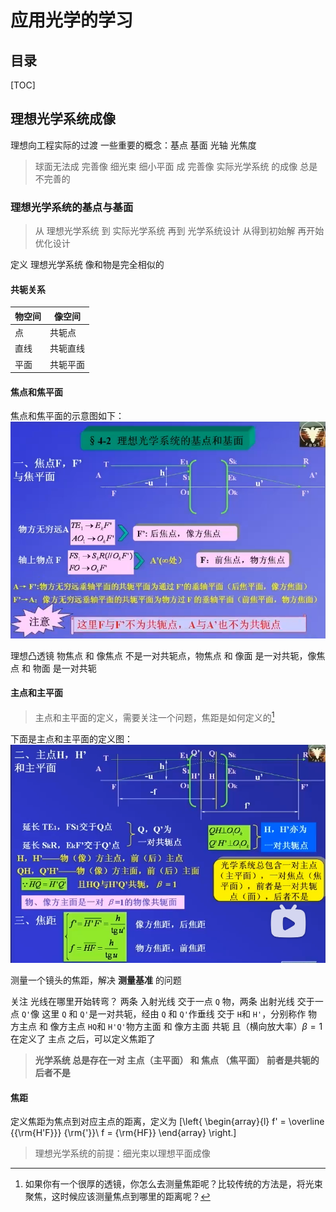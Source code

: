 # 应用光学的学习

## 目录

[TOC]

## 理想光学系统成像

理想向工程实际的过渡
一些重要的概念：基点 基面 光轴 光焦度

> 球面无法成 完善像 细光束 细小平面 成 完善像
> 实际光学系统 的成像 总是不完善的

### 理想光学系统的基点与基面

> 从 理想光学系统 到 实际光学系统 再到 光学系统设计
> 从得到初始解 再开始优化设计

定义 理想光学系统 像和物是完全相似的

#### 共轭关系

| 物空间 | 像空间   |
| ------ | -------- |
| 点     | 共轭点   |
| 直线   | 共轭直线 |
| 平面   | 共轭平面 |

#### 焦点和焦平面

焦点和焦平面的示意图如下：
![焦点和焦平面](image.png "焦点和焦平面")

理想凸透镜
物焦点 和 像焦点 不是一对共轭点，物焦点 和 像面 是一对共轭，像焦点 和 物面 是一对共轭

#### 主点和主平面

> 主点和主平面的定义，需要关注一个问题，焦距是如何定义的[^footnote1]

[^footnote1]: 如果你有一个很厚的透镜，你怎么去测量焦距呢？比较传统的方法是，将光束聚焦，这时候应该测量焦点到哪里的距离呢？

下面是主点和主平面的定义图：
![主点和主平面](.\image\学习日志\1751510027902.png "主点和主平面")

测量一个镜头的焦距，解决 **测量基准** 的问题

关注 光线在哪里开始转弯？
两条 入射光线 交于一点 `Q` 物，两条 出射光线 交于一点 `Q'`像
这里 `Q` 和 `Q'`是一对共轭，经由 `Q` 和 `Q'`作垂线 交于 `H`和 `H'`，分别称作 物方主点 和 像方主点
`HQ`和 `H'Q'`物方主面 和 像方主面
共轭 且（横向放大率）$β=1$
在定义了 主点 之后，可以定义焦距了

> **光学系统 总是存在一对 主点（主平面） 和 焦点 （焦平面） 前者是共轭的 后者不是**

#### 焦距

定义焦距为焦点到对应主点的距离，定义为
\[\left\{ \begin{array}{l}
f' = \overline {{\rm{H'F}}} {\rm{'}}\\
f = {\rm{HF}}
\end{array} \right.\]

> 理想光学系统的前提：细光束以理想平面成像


